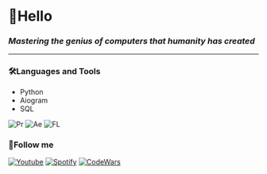 # 👋Hello 
### *Mastering the genius of computers that humanity has created*
--------
### 🛠Languages and Tools
- Python
- Aiogram
- SQL

![Pr](https://img.shields.io/badge/Premiere-2A0033?style=flat&logo=adobepremierepro&logoColor=D465F0)
![Ae](https://img.shields.io/badge/Effects-00005B?style=flat&logo=adobeaftereffects&logoColor=9999FF)
![FL](https://img.shields.io/badge/FLStudio-2B2F32?style=flat&logo=fruityloops&logoColor=9999FF)
### 🤩Follow me 
[![Youtube](https://img.shields.io/badge/Youtube-FF0000?style=flat&logo=youtube&logoColor=white)](https://www.youtube.com/channel/UC5JBT-9HMcALnCFN-6syUgg)
[![Spotify](https://img.shields.io/badge/Spotify-1ED760?style=flat&logo=spotify&logoColor=black)](https://open.spotify.com/artist/5qUg1ZjGg4sFi7oWebrjaf?si=OGtUYx2kRmG-AZF5QEVlaA)
[![CodeWars](https://img.shields.io/badge/CodeWars-black?style=flat&logo=codewars&logoColor=red)](https://www.codewars.com/users/muminovbob)
